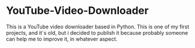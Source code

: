 # YouTube-Video-Downloader
This is a YouTube video downloader based in Python.
This is one of my first projects, and it´s old, but i decided to publish it because probably someone can help me to improve it, in whatever aspect.

